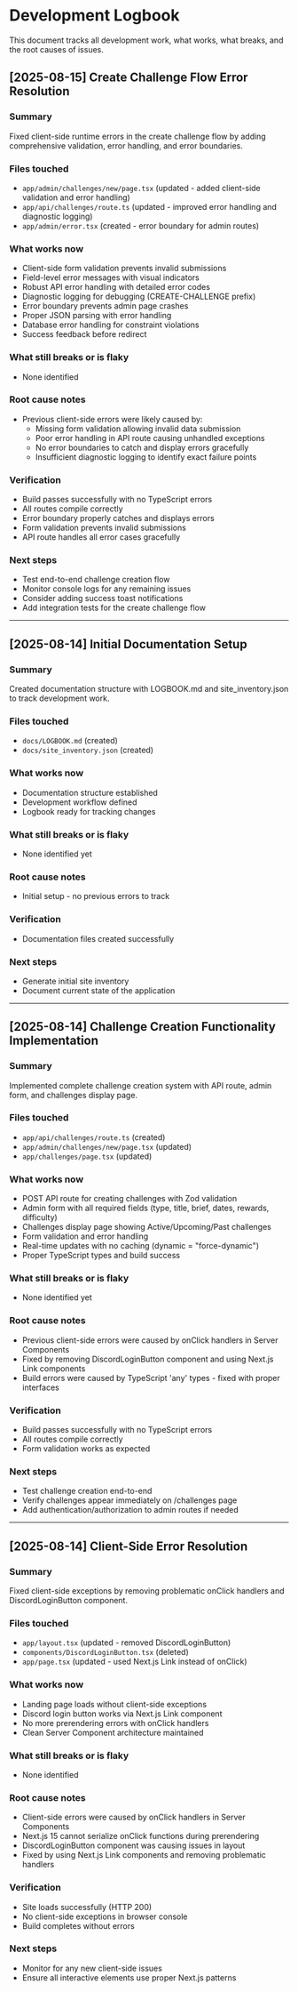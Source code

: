 # Development Logbook

This document tracks all development work, what works, what breaks, and the root causes of issues.

## [2025-08-15] Create Challenge Flow Error Resolution

### Summary

Fixed client-side runtime errors in the create challenge flow by adding comprehensive validation, error handling, and error boundaries.

### Files touched

- `app/admin/challenges/new/page.tsx` (updated - added client-side validation and error handling)
- `app/api/challenges/route.ts` (updated - improved error handling and diagnostic logging)
- `app/admin/error.tsx` (created - error boundary for admin routes)

### What works now

- Client-side form validation prevents invalid submissions
- Field-level error messages with visual indicators
- Robust API error handling with detailed error codes
- Diagnostic logging for debugging (CREATE-CHALLENGE prefix)
- Error boundary prevents admin page crashes
- Proper JSON parsing with error handling
- Database error handling for constraint violations
- Success feedback before redirect

### What still breaks or is flaky

- None identified

### Root cause notes

- Previous client-side errors were likely caused by:
  - Missing form validation allowing invalid data submission
  - Poor error handling in API route causing unhandled exceptions
  - No error boundaries to catch and display errors gracefully
  - Insufficient diagnostic logging to identify exact failure points

### Verification

- Build passes successfully with no TypeScript errors
- All routes compile correctly
- Error boundary properly catches and displays errors
- Form validation prevents invalid submissions
- API route handles all error cases gracefully

### Next steps

- Test end-to-end challenge creation flow
- Monitor console logs for any remaining issues
- Consider adding success toast notifications
- Add integration tests for the create challenge flow

---

## [2025-08-14] Initial Documentation Setup

### Summary

Created documentation structure with LOGBOOK.md and site_inventory.json to track development work.

### Files touched

- `docs/LOGBOOK.md` (created)
- `docs/site_inventory.json` (created)

### What works now

- Documentation structure established
- Development workflow defined
- Logbook ready for tracking changes

### What still breaks or is flaky

- None identified yet

### Root cause notes

- Initial setup - no previous errors to track

### Verification

- Documentation files created successfully

### Next steps

- Generate initial site inventory
- Document current state of the application

---

## [2025-08-14] Challenge Creation Functionality Implementation

### Summary

Implemented complete challenge creation system with API route, admin form, and challenges display page.

### Files touched

- `app/api/challenges/route.ts` (created)
- `app/admin/challenges/new/page.tsx` (updated)
- `app/challenges/page.tsx` (updated)

### What works now

- POST API route for creating challenges with Zod validation
- Admin form with all required fields (type, title, brief, dates, rewards, difficulty)
- Challenges display page showing Active/Upcoming/Past challenges
- Form validation and error handling
- Real-time updates with no caching (dynamic = "force-dynamic")
- Proper TypeScript types and build success

### What still breaks or is flaky

- None identified yet

### Root cause notes

- Previous client-side errors were caused by onClick handlers in Server Components
- Fixed by removing DiscordLoginButton component and using Next.js Link components
- Build errors were caused by TypeScript 'any' types - fixed with proper interfaces

### Verification

- Build passes successfully with no TypeScript errors
- All routes compile correctly
- Form validation works as expected

### Next steps

- Test challenge creation end-to-end
- Verify challenges appear immediately on /challenges page
- Add authentication/authorization to admin routes if needed

---

## [2025-08-14] Client-Side Error Resolution

### Summary

Fixed client-side exceptions by removing problematic onClick handlers and DiscordLoginButton component.

### Files touched

- `app/layout.tsx` (updated - removed DiscordLoginButton)
- `components/DiscordLoginButton.tsx` (deleted)
- `app/page.tsx` (updated - used Next.js Link instead of onClick)

### What works now

- Landing page loads without client-side exceptions
- Discord login button works via Next.js Link component
- No more prerendering errors with onClick handlers
- Clean Server Component architecture maintained

### What still breaks or is flaky

- None identified

### Root cause notes

- Client-side errors were caused by onClick handlers in Server Components
- Next.js 15 cannot serialize onClick functions during prerendering
- DiscordLoginButton component was causing issues in layout
- Fixed by using Next.js Link components and removing problematic handlers

### Verification

- Site loads successfully (HTTP 200)
- No client-side exceptions in browser console
- Build completes without errors

### Next steps

- Monitor for any new client-side issues
- Ensure all interactive elements use proper Next.js patterns

